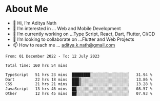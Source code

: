 # About Me

- 👋 Hi, I’m Aditya Nath
- 👀 I’m interested in ... Web and Mobile Development
- 🌱 I’m currently working on ...Type Script, React, Dart, Flutter, CI/CD
- 💞️ I’m looking to collaborate on ...Flutter and Web Projects
- 📫 How to reach me ... aditya.k.nath@gmail.com

<!--START_SECTION:waka-->

```txt
From: 01 December 2022 - To: 12 July 2023

Total Time: 160 hrs 54 mins

TypeScript   51 hrs 23 mins  ████████░░░░░░░░░░░░░░░░░   31.94 %
Dart         22 hrs 18 mins  ███▒░░░░░░░░░░░░░░░░░░░░░   13.86 %
CSS          21 hrs 21 mins  ███▒░░░░░░░░░░░░░░░░░░░░░   13.28 %
JavaScript   13 hrs 46 mins  ██░░░░░░░░░░░░░░░░░░░░░░░   08.57 %
Other        12 hrs 45 mins  ██░░░░░░░░░░░░░░░░░░░░░░░   07.93 %
```

<!--END_SECTION:waka-->

<!---
kronosking007/kronosking007 is a ✨ special ✨ repository because its `README.md` (this file) appears on your GitHub profile.
You can click the Preview link to take a look at your changes.
--->
